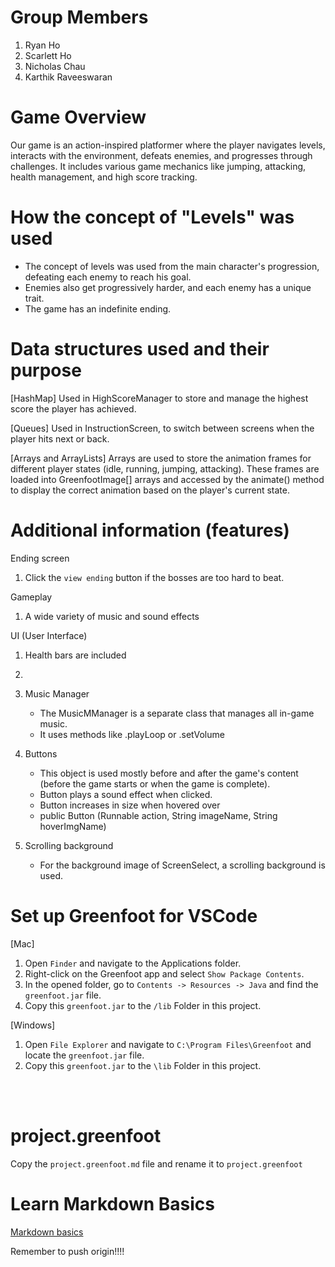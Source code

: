 # Group Members
1. Ryan Ho
2. Scarlett Ho
3. Nicholas Chau
4. Karthik Raveeswaran

# Game Overview
Our game is an action-inspired platformer where the player navigates levels, interacts with the environment, defeats enemies, and progresses through challenges. It includes various game mechanics like jumping, attacking, health management, and high score tracking.

# How the concept of "Levels" was used
* The concept of levels was used from the main character's progression, defeating each enemy to reach his goal.
* Enemies also get progressively harder, and each enemy has a unique trait.
* The game has an indefinite ending. 

# Data structures used and their purpose 

[HashMap]
Used in HighScoreManager to store and manage the highest score the player has achieved. 

[Queues]
Used in InstructionScreen, to switch between screens when the player hits next or back. 

[Arrays and ArrayLists]
Arrays are used to store the animation frames for different player states (idle, running, jumping, attacking). These frames are loaded into GreenfootImage[] arrays and accessed by the animate() method to display the correct animation based on the player's current state.

# Additional information (features)

Ending screen
  1. Click the `view ending` button if the bosses are too hard to beat.

Gameplay
  1. A wide variety of music and sound effects
   

UI (User Interface)
  1. Health bars are included
  2. 

2. Music Manager
     - The MusicMManager is a separate class that manages all in-game music.
     - It uses methods like .playLoop or .setVolume
3. Buttons
     - This object is used mostly before and after the game's content (before the game        starts or when the game is complete).
     - Button plays a sound effect when clicked.
     - Button increases in size when hovered over
     - public Button (Runnable action, String imageName, String hoverImgName)
4. Scrolling background
     - For the background image of ScreenSelect, a scrolling background is used.











# Set up Greenfoot for VSCode
[Mac]
1. Open `Finder` and navigate to the Applications folder.
2. Right-click on the Greenfoot app and select `Show Package Contents`.
3. In the opened folder, go to `Contents -> Resources -> Java` and find the `greenfoot.jar` file.
4. Copy this `greenfoot.jar` to the `/lib` Folder in this project.

[Windows]
1. Open `File Explorer` and navigate to `C:\Program Files\Greenfoot` and locate the `greenfoot.jar` file.
2. Copy this `greenfoot.jar` to the `\lib` Folder in this project.

<br>
<br>

# project.greenfoot
Copy the `project.greenfoot.md` file and rename it to `project.greenfoot`

# Learn Markdown Basics
[Markdown basics](https://www.markdownguide.org/getting-started/)

Remember to push origin!!!!

